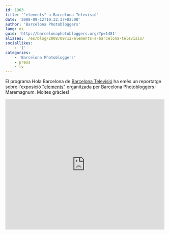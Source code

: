 ```yaml
---
id: 1903
title: '"elements" a Barcelona Televisió'
date: '2008-09-12T10:32:37+02:00'
author: 'Barcelona Photobloggers'
lang: es
guid: 'http://barcelonaphotobloggers.org/?p=1481'
aliases:  /es/blog/2008/09/12/elements-a-barcelona-televisio/
sociallikes:
    - '1'
categories:
    - 'Barcelona Photobloggers'
    - press
    - tv
---
```


El programa Hola Barcelona de <a href="http://www.barcelonatv.com/">Barcelona Televisió</a> ha emès un reportatge sobre l'exposició <a href="http://barcelonaphotobloggers.org/2008/09/05/elements-opening/">"elements"</a> organitzada per Barcelona Photobloggers i Maremagnum. Moltes gràcies!

<iframe src="http://player.vimeo.com/video/1715970?title=0&amp;byline=0&amp;portrait=0" width="500" height="409" frameborder="0" webkitallowfullscreen="" allowfullscreen=""></iframe>